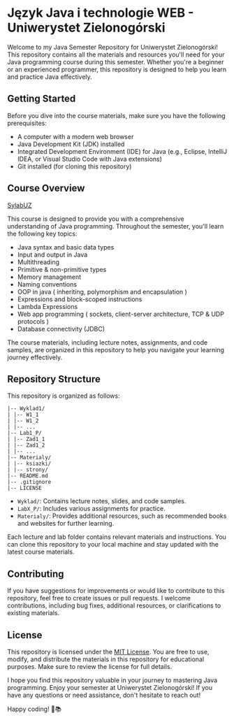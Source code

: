 # Język Java i technologie WEB - Uniwerystet Zielonogórski

Welcome to my Java Semester Repository for Uniwerystet Zielonogórski! This repository contains all the materials and resources you'll need for your Java programming course during this semester. Whether you're a beginner or an experienced programmer, this repository is designed to help you learn and practice Java effectively.

## Getting Started

Before you dive into the course materials, make sure you have the following prerequisites:

- A computer with a modern web browser
- Java Development Kit (JDK) installed
- Integrated Development Environment (IDE) for Java (e.g., Eclipse, IntelliJ IDEA, or Visual Studio Code with Java extensions)
- Git installed (for cloning this repository)

## Course Overview

[SylabUZ](https://webapps.uz.zgora.pl/syl/index.php?/course/showCourseDetails/1299649)

This course is designed to provide you with a comprehensive understanding of Java programming. Throughout the semester, you'll learn the following key topics:

- Java syntax and basic data types
- Input and output in Java
- Multithreading
- Primitive & non-primitive types 
- Memory management
- Naming conventions
- OOP in java ( inheriting, polymorphism and encapsulation )
- Expressions and block-scoped instructions
- Lambda Expressions
- Web app programming ( sockets, client-server architecture, TCP & UDP protocols )
- Database connectivity (JDBC)

The course materials, including lecture notes, assignments, and code samples, are organized in this repository to help you navigate your learning journey effectively.

## Repository Structure

This repository is organized as follows:

```
|-- Wyklad1/
| |-- W1_1
| |-- W1_2
| |-- ...
|-- Lab1_P/
| |-- Zad1_1
| |-- Zad1_2
| |-- ...
|-- Materialy/
| |-- ksiazki/
| |-- strony/
|-- README.md
|-- .gitignore
|-- LICENSE
```

- `Wyklad/`: Contains lecture notes, slides, and code samples.
- `LabX_P/`: Includes various assignments for practice.
- `Materialy/`: Provides additional resources, such as recommended books and websites for further learning.

Each lecture and lab folder contains relevant materials and instructions. You can clone this repository to your local machine and stay updated with the latest course materials.

## Contributing

If you have suggestions for improvements or would like to contribute to this repository, feel free to create issues or pull requests. I welcome contributions, including bug fixes, additional resources, or clarifications to existing materials.

## License

This repository is licensed under the [MIT License](LICENSE). You are free to use, modify, and distribute the materials in this repository for educational purposes. Make sure to review the license for full details.

I hope you find this repository valuable in your journey to mastering Java programming. Enjoy your semester at Uniwerystet Zielonogórski! If you have any questions or need assistance, don't hesitate to reach out!

Happy coding! 🚀📚
